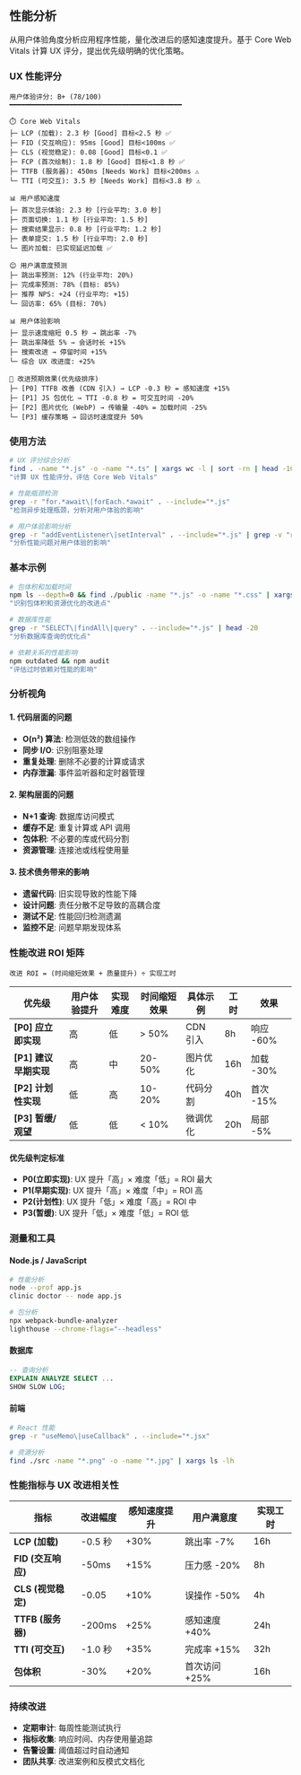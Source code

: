 ## 性能分析

从用户体验角度分析应用程序性能，量化改进后的感知速度提升。基于 Core Web Vitals 计算 UX 评分，提出优先级明确的优化策略。

### UX 性能评分

```text
用户体验评分: B+ (78/100)
━━━━━━━━━━━━━━━━━━━━━━━━━━━━━━━━━━━━━━━━━━━

⏱️ Core Web Vitals
├─ LCP (加载): 2.3 秒 [Good] 目标<2.5 秒 ✅
├─ FID (交互响应): 95ms [Good] 目标<100ms ✅
├─ CLS (视觉稳定): 0.08 [Good] 目标<0.1 ✅
├─ FCP (首次绘制): 1.8 秒 [Good] 目标<1.8 秒 ✅
├─ TTFB (服务器): 450ms [Needs Work] 目标<200ms ⚠️
└─ TTI (可交互): 3.5 秒 [Needs Work] 目标<3.8 秒 ⚠️

📊 用户感知速度
├─ 首次显示体验: 2.3 秒 [行业平均: 3.0 秒]
├─ 页面切换: 1.1 秒 [行业平均: 1.5 秒]
├─ 搜索结果显示: 0.8 秒 [行业平均: 1.2 秒]
├─ 表单提交: 1.5 秒 [行业平均: 2.0 秒]
└─ 图片加载: 已实现延迟加载 ✅

😊 用户满意度预测
├─ 跳出率预测: 12% (行业平均: 20%)
├─ 完成率预测: 78% (目标: 85%)
├─ 推荐 NPS: +24 (行业平均: +15)
└─ 回访率: 65% (目标: 70%)

📊 用户体验影响
├─ 显示速度缩短 0.5 秒 → 跳出率 -7%
├─ 跳出率降低 5% → 会话时长 +15%
├─ 搜索改进 → 停留时间 +15%
└─ 综合 UX 改进度: +25%

🎯 改进预期效果(优先级排序)
├─ [P0] TTFB 改善 (CDN 引入) → LCP -0.3 秒 = 感知速度 +15%
├─ [P1] JS 包优化 → TTI -0.8 秒 = 可交互时间 -20%
├─ [P2] 图片优化 (WebP) → 传输量 -40% = 加载时间 -25%
└─ [P3] 缓存策略 → 回访时速度提升 50%
```

### 使用方法

```bash
# UX 评分综合分析
find . -name "*.js" -o -name "*.ts" | xargs wc -l | sort -rn | head -10
"计算 UX 性能评分，评估 Core Web Vitals"

# 性能瓶颈检测
grep -r "for.*await\|forEach.*await" . --include="*.js"
"检测异步处理瓶颈，分析对用户体验的影响"

# 用户体验影响分析
grep -r "addEventListener\|setInterval" . --include="*.js" | grep -v "removeEventListener\|clearInterval"
"分析性能问题对用户体验的影响"
```

### 基本示例

```bash
# 包体积和加载时间
npm ls --depth=0 && find ./public -name "*.js" -o -name "*.css" | xargs ls -lh
"识别包体积和资源优化的改进点"

# 数据库性能
grep -r "SELECT\|findAll\|query" . --include="*.js" | head -20
"分析数据库查询的优化点"

# 依赖关系的性能影响
npm outdated && npm audit
"评估过时依赖对性能的影响"

```

### 分析视角

#### 1. 代码层面的问题

- **O(n²) 算法**: 检测低效的数组操作
- **同步 I/O**: 识别阻塞处理
- **重复处理**: 删除不必要的计算或请求
- **内存泄漏**: 事件监听器和定时器管理

#### 2. 架构层面的问题

- **N+1 查询**: 数据库访问模式
- **缓存不足**: 重复计算或 API 调用
- **包体积**: 不必要的库或代码分割
- **资源管理**: 连接池或线程使用量

#### 3. 技术债务带来的影响

- **遗留代码**: 旧实现导致的性能下降
- **设计问题**: 责任分散不足导致的高耦合度
- **测试不足**: 性能回归检测遗漏
- **监控不足**: 问题早期发现体系

### 性能改进 ROI 矩阵

```text
改进 ROI = (时间缩短效果 + 质量提升) ÷ 实现工时
```

| 优先级                | 用户体验提升 | 实现难度 | 时间缩短效果 | 具体示例 | 工时 | 效果      |
| --------------------- | ------------ | -------- | ------------ | -------- | ---- | --------- |
| **[P0] 应立即实现**   | 高           | 低       | > 50%        | CDN 引入 | 8h   | 响应 -60% |
| **[P1] 建议早期实现** | 高           | 中       | 20-50%       | 图片优化 | 16h  | 加载 -30% |
| **[P2] 计划性实现**   | 低           | 高       | 10-20%       | 代码分割 | 40h  | 首次 -15% |
| **[P3] 暂缓/观望**    | 低           | 低       | < 10%        | 微调优化 | 20h  | 局部 -5%  |

#### 优先级判定标准

- **P0(立即实现)**: UX 提升「高」× 难度「低」= ROI 最大
- **P1(早期实现)**: UX 提升「高」× 难度「中」= ROI 高
- **P2(计划性)**: UX 提升「低」× 难度「高」= ROI 中
- **P3(暂缓)**: UX 提升「低」× 难度「低」= ROI 低

### 测量和工具

#### Node.js / JavaScript

```bash
# 性能分析
node --prof app.js
clinic doctor -- node app.js

# 包分析
npx webpack-bundle-analyzer
lighthouse --chrome-flags="--headless"
```

#### 数据库

```sql
-- 查询分析
EXPLAIN ANALYZE SELECT ...
SHOW SLOW LOG;
```

#### 前端

```bash
# React 性能
grep -r "useMemo\|useCallback" . --include="*.jsx"

# 资源分析
find ./src -name "*.png" -o -name "*.jpg" | xargs ls -lh
```

### 性能指标与 UX 改进相关性

| 指标               | 改进幅度 | 感知速度提升 | 用户满意度    | 实现工时 |
| ------------------ | -------- | ------------ | ------------- | -------- |
| **LCP (加载)**     | -0.5 秒  | +30%         | 跳出率 -7%    | 16h      |
| **FID (交互响应)** | -50ms    | +15%         | 压力感 -20%   | 8h       |
| **CLS (视觉稳定)** | -0.05    | +10%         | 误操作 -50%   | 4h       |
| **TTFB (服务器)**  | -200ms   | +25%         | 感知速度 +40% | 24h      |
| **TTI (可交互)**   | -1.0 秒  | +35%         | 完成率 +15%   | 32h      |
| **包体积**         | -30%     | +20%         | 首次访问 +25% | 16h      |

### 持续改进

- **定期审计**: 每周性能测试执行
- **指标收集**: 响应时间、内存使用量追踪
- **告警设置**: 阈值超过时自动通知
- **团队共享**: 改进案例和反模式文档化
